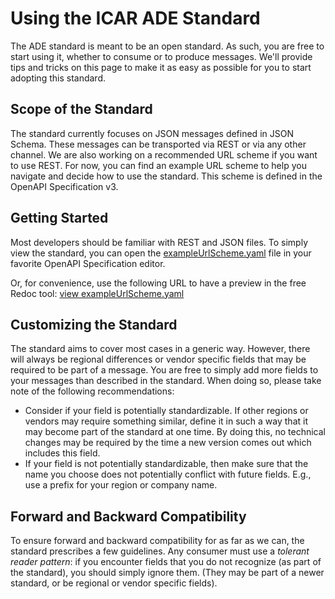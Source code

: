 # Using the ICAR ADE Standard

The ADE standard is meant to be an open standard. As such, you are free to start using it,  whether to consume or to produce messages. We'll provide tips and tricks on this page to make it as easy as possible for you to start adopting this standard.  

## Scope of the Standard
The standard currently focuses on JSON messages defined in JSON Schema. These messages can be transported via REST or via any other channel. We are also working on a recommended URL scheme if you want to use REST. For now, you can find an example URL scheme to help you navigate and decide how to use the standard. This scheme is defined in the OpenAPI Specification v3. 

## Getting Started
Most developers should be familiar with REST and JSON files. To simply view the standard, you can open the [exampleUrlScheme.yaml](https://raw.githubusercontent.com/adewg/ICAR/master/Release%20Candidate%20Messages/exampleUrlScheme.yaml) file in your favorite OpenAPI Specification editor.  

Or, for convenience, use the following URL to have a preview in the free Redoc tool: 
[view exampleUrlScheme.yaml](https://redocly.github.io/redoc/?url=https://raw.githubusercontent.com/adewg/ICAR/master/Release%20Candidate%20Messages/exampleUrlScheme.yaml)

## Customizing the Standard
The standard aims to cover most cases in a generic way. However, there will always be regional differences or vendor specific fields that may be required to be part of a message. You are free to simply add more fields to your messages than described in the standard. When doing so, please take note of the following recommendations:
- Consider if your field is potentially standardizable. If other regions or vendors may require something similar, define it in such a way that it may become part of the standard at one time. By doing this, no technical changes may be required by the time a new version comes out which includes this field.
- If your field is not potentially standardizable, then make sure that the name you choose does not potentially conflict with future fields. E.g., use a prefix for your region or company name.

## Forward and Backward Compatibility

To ensure forward and backward compatibility for as far as we can, the standard prescribes a few guidelines.
Any consumer must use a _tolerant reader pattern_: if you encounter fields that you do not recognize (as part of the standard), you should simply ignore them. (They may be part of a newer standard, or be regional or vendor specific fields).


